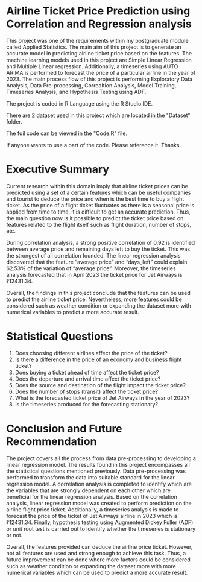 # Airline Ticket Price Prediction using Correlation and Regression analysis

This project was one of the requirements within my postgraduate module called Applied Statistics. The main aim of this project is to generate an accurate model in predicting airline ticket price based on the features. The machine learning models used in this project are Simple Linear Regression and Multiple Linear regression. Additionally, a timeseries using AUTO ARIMA is performed to forecast the price of a particular airline in the year of 2023. The main process flow of this project is performing Exploratory Data Analysis, Data Pre-processing, Correaltion Analysis, Model Training, Timeseries Analysis, and Hypothesis Testing using ADF. 

The project is coded in R Language using the R Studio IDE.

There are 2 dataset used in this project which are located in the "Dataset" folder.

The fuil code can be viewed in the "Code.R" file. 

If anyone wants to use a part of the code. Please reference it. Thanks. 

# Executive Summary

Current research within this domain imply that airline ticket prices can be predicted using a set of a certain features which can be useful companies and tourist to deduce the price and when is the best time to buy a flight ticket. As the price of a flight ticket fluctuates as there is a seasonal price is applied from time to time, it is difficult to get an accurate prediction. Thus, the main question now is it possible to predict the ticket price based on features related to the flight itself such as flight duration, number of stops, etc.

During correlation analysis, a strong positive correlation of 0.92 is identified between average price and remaining days left to buy the ticket. This was the strongest of all correlation founded. The linear regression analysis discovered that the feature “average price” and “days_left” could explain 62.53% of the variation of “average price”. Moreover, the timeseries analysis forecasted that in April 2023 the ticket price for Jet Airways is ₹12431.34.

Overall, the findings in this project conclude that the features can be used to predict the airline ticket price. Nevertheless, more features could be considered such as weather condition or expanding the dataset more with numerical variables to predict a more accurate result.

# Statistical Questions
1.	Does choosing different airlines affect the price of the ticket?
2.	Is there a difference in the price of an economy and business flight ticket?
3.	Does buying a ticket ahead of time affect the ticket price?
4.	Does the departure and arrival time affect the ticket price?
5.	Does the source and destination of the flight impact the ticket price? 
6.	Does the number of stops (transit) affect the ticket price?
7.	What is the forecasted ticket price of Jet Airways in the year of 2023?
8.	Is the timeseries produced for the forecasting stationary?

# Conclusion and Future Recommendation 

The project covers all the process from data pre-processing to developing a linear regression model. The results found in this project encompasses all the statistical questions mentioned previously.  Data pre-processing was performed to transform the data into suitable standard for the linear regression model. A correlation analysis is completed to identify which are the variables that are strongly dependent on each other which are beneficial for the linear regression analysis. Based on the correlation analysis, linear regression model was created to perform prediction on the airline flight price ticket. Additionally, a timeseries analysis is made to forecast the price of the ticket of Jet Airways airline in 2023 which is ₹12431.34. Finally, hypothesis testing using Augmented Dickey Fuller (ADF) or unit root test is carried out to identify whether the timeseries is stationary or not. 

Overall, the features provided can deduce the airline price ticket. However, not all features are used and strong enough to achieve this task. Thus, a future improvement can be done where more factors could be considered such as weather condition or expanding the dataset more with more numerical variables which can be used to predict a more accurate result.


